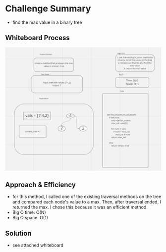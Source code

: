 # Challenge Summary
- find the max value in a binary tree

## Whiteboard Process
![alt image](./cc16.png)

## Approach & Efficiency
<!-- What approach did you take? Why? What is the Big O space/time for this approach? -->
- for this method, I called one of the existing traversal methods on the tree and compared each node's value to a max. Then, after traversal ended, I returned the max. I chose this because it was an efficient method.
- Big O time: O(N)
- Big O space: O(1)

## Solution
- see attached whiteboard
